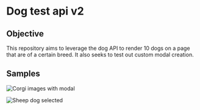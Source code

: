# Dog test api v2
## Objective
This repository aims to leverage the dog API to render 10 dogs on a page that are of a certain breed. It also seeks to test out custom modal creation.

## Samples
![Corgi images with modal](https://github.com/secretmtgdev/DogApi/blob/main/src/images/modal.png)

![Sheep dog selected](https://github.com/secretmtgdev/DogApi/blob/main/src/images/dog_selection.png)

